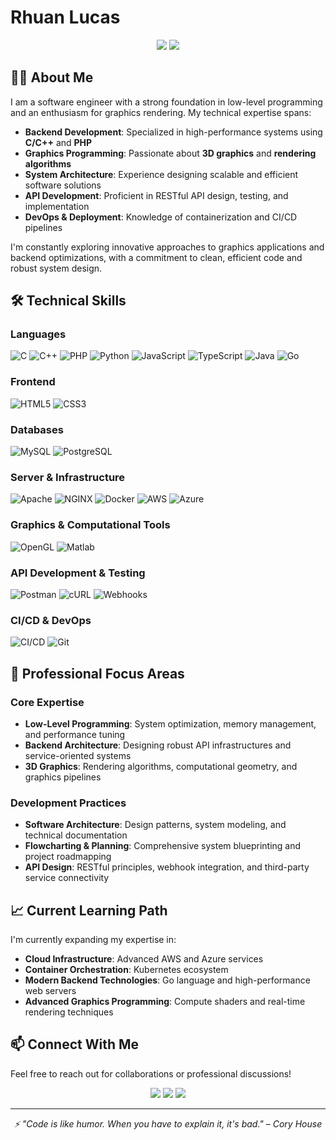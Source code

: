 # Rhuan Lucas
<div align="center">
  <img src="https://img.shields.io/badge/Software_Engineer-Backend_Specialist-blue"/>
  <img src="https://img.shields.io/badge/Graphics_Programming-Enthusiast-orange"/>
</div>

## 👨‍💻 About Me

I am a software engineer with a strong foundation in low-level programming and an enthusiasm for graphics rendering. My technical expertise spans:

- **Backend Development**: Specialized in high-performance systems using **C/C++** and **PHP**
- **Graphics Programming**: Passionate about **3D graphics** and **rendering algorithms**
- **System Architecture**: Experience designing scalable and efficient software solutions
- **API Development**: Proficient in RESTful API design, testing, and implementation
- **DevOps & Deployment**: Knowledge of containerization and CI/CD pipelines

I'm constantly exploring innovative approaches to graphics applications and backend optimizations, with a commitment to clean, efficient code and robust system design.

## 🛠️ Technical Skills

### Languages
![C](https://img.shields.io/badge/-C-A8B9CC?logo=c&logoColor=black&style=flat)
![C++](https://img.shields.io/badge/-C++-00599C?logo=cplusplus&logoColor=white&style=flat)
![PHP](https://img.shields.io/badge/-PHP-777BB4?logo=php&logoColor=white&style=flat)
![Python](https://img.shields.io/badge/-Python-3776AB?logo=python&logoColor=white&style=flat)
![JavaScript](https://img.shields.io/badge/-JavaScript-F7DF1E?logo=javascript&logoColor=black&style=flat)
![TypeScript](https://img.shields.io/badge/-TypeScript-3178C6?logo=typescript&logoColor=white&style=flat)
![Java](https://img.shields.io/badge/-Java-ED8B00?logo=openjdk&logoColor=white&style=flat)
![Go](https://img.shields.io/badge/-Go-00ADD8?logo=go&logoColor=white&style=flat)

### Frontend
![HTML5](https://img.shields.io/badge/-HTML5-E34F26?logo=html5&logoColor=white&style=flat)
![CSS3](https://img.shields.io/badge/-CSS3-1572B6?logo=css3&logoColor=white&style=flat)

### Databases
![MySQL](https://img.shields.io/badge/-MySQL-4479A1?logo=mysql&logoColor=white&style=flat)
![PostgreSQL](https://img.shields.io/badge/-PostgreSQL-336791?logo=postgresql&logoColor=white&style=flat)

### Server & Infrastructure
![Apache](https://img.shields.io/badge/-Apache-D22128?logo=apache&logoColor=white&style=flat)
![NGINX](https://img.shields.io/badge/-NGINX-009639?logo=nginx&logoColor=white&style=flat)
![Docker](https://img.shields.io/badge/-Docker-2496ED?logo=docker&logoColor=white&style=flat)
![AWS](https://img.shields.io/badge/-AWS-232F3E?logo=amazon-aws&logoColor=white&style=flat)
![Azure](https://img.shields.io/badge/-Azure-0078D4?logo=microsoft-azure&logoColor=white&style=flat)

### Graphics & Computational Tools
![OpenGL](https://img.shields.io/badge/-OpenGL-5586A4?logo=opengl&logoColor=white&style=flat)
![Matlab](https://img.shields.io/badge/-MATLAB-0076A8?logo=mathworks&logoColor=white&style=flat)

### API Development & Testing
![Postman](https://img.shields.io/badge/-Postman-FF6C37?logo=postman&logoColor=white&style=flat)
![cURL](https://img.shields.io/badge/-cURL-073551?logo=curl&logoColor=white&style=flat)
![Webhooks](https://img.shields.io/badge/-Webhooks-3C5280?logoColor=white&style=flat)

### CI/CD & DevOps
![CI/CD](https://img.shields.io/badge/-CI/CD-4285F4?logo=github-actions&logoColor=white&style=flat)
![Git](https://img.shields.io/badge/-Git-F05032?logo=git&logoColor=white&style=flat)

## 🚀 Professional Focus Areas

### Core Expertise
- **Low-Level Programming**: System optimization, memory management, and performance tuning
- **Backend Architecture**: Designing robust API infrastructures and service-oriented systems
- **3D Graphics**: Rendering algorithms, computational geometry, and graphics pipelines

### Development Practices
- **Software Architecture**: Design patterns, system modeling, and technical documentation
- **Flowcharting & Planning**: Comprehensive system blueprinting and project roadmapping
- **API Design**: RESTful principles, webhook integration, and third-party service connectivity

## 📈 Current Learning Path

I'm currently expanding my expertise in:

- **Cloud Infrastructure**: Advanced AWS and Azure services
- **Container Orchestration**: Kubernetes ecosystem
- **Modern Backend Technologies**: Go language and high-performance web servers
- **Advanced Graphics Programming**: Compute shaders and real-time rendering techniques

## 📫 Connect With Me

Feel free to reach out for collaborations or professional discussions!

<div align="center">
  <!-- Replace with your actual links -->
  <a href="https://linkedin.com/in/yourusername"><img src="https://img.shields.io/badge/-LinkedIn-0077B5?logo=linkedin&logoColor=white&style=flat"/></a>
  <a href="mailto:your.email@example.com"><img src="https://img.shields.io/badge/-Email-D14836?logo=gmail&logoColor=white&style=flat"/></a>
  <a href="https://yourportfolio.com"><img src="https://img.shields.io/badge/-Portfolio-000000?logo=react&logoColor=white&style=flat"/></a>
</div>

---

<div align="center">
  <i>⚡ "Code is like humor. When you have to explain it, it's bad." – Cory House</i>
</div>
